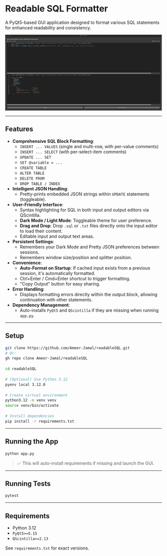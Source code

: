 # Readable SQL Formatter

A PyQt5-based GUI application designed to format various SQL statements for enhanced readability and consistency.

![img.png](img.png)

--- 
## Features

- **Comprehensive SQL Block Formatting**:
    - `INSERT ... VALUES` (single and multi-row, with per-value comments)
    - `INSERT ... SELECT` (with per-select-item comments)
    - `UPDATE ... SET`
    - `SET @variable = ...`
    - `CREATE TABLE`
    - `ALTER TABLE`
    - `DELETE FROM`
    - `DROP TABLE / INDEX`
- **Intelligent JSON Handling**:
    - Pretty-prints embedded JSON strings within `UPDATE` statements (toggleable).
- **User-Friendly Interface**:
    - Syntax highlighting for SQL in both input and output editors via QScintilla.
    - **Dark Mode / Light Mode**: Toggleable theme for user preference.
    - **Drag and Drop**: Drop `.sql` or `.txt` files directly onto the input editor to load their content.
    - Editable input and output text areas.
- **Persistent Settings**:
    - Remembers your Dark Mode and Pretty JSON preferences between sessions.
    - Remembers window size/position and splitter position.
- **Convenience**:
    - **Auto-Format on Startup**: If cached input exists from a previous session, it's automatically formatted.
    - Ctrl+Enter / Cmd+Enter shortcut to trigger formatting.
    - "Copy Output" button for easy sharing.
- **Error Handling**:
    - Displays formatting errors directly within the output block, allowing continuation with other statements.
- **Dependency Management**:
    - Auto-installs `PyQt5` and `QScintilla` if they are missing when running `app.py`.

---

## Setup

```bash
git clone https://github.com/Ameer-Jamal/readableSQL.git
# Or:
gh repo clone Ameer-Jamal/readableSQL

cd readableSQL

# (Optional) Use Python 3.12
pyenv local 3.12.0

# Create virtual environment
python3.12 -m venv venv
source venv/bin/activate

# Install dependencies
pip install -r requirements.txt
```

---

## Running the App

```bash
python app.py
```

> ✅ This will auto-install requirements if missing and launch the GUI.

---

## Running Tests

```bash
pytest
```

---

## Requirements

- Python 3.12
- `PyQt5>=5.15`
- `QScintilla>=2.13`

See `requirements.txt` for exact versions.
